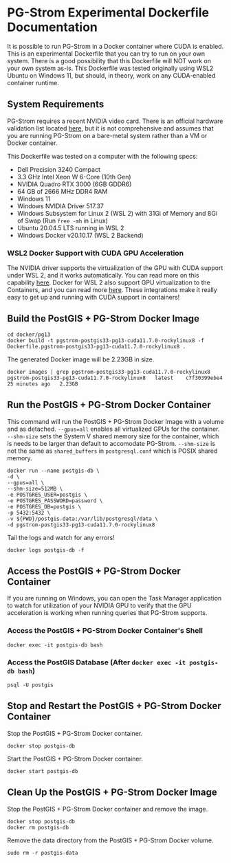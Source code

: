 # PG-Strom Experimental Dockerfile Documentation

It is possible to run PG-Strom in a Docker container where CUDA is enabled. This is an experimental Dockerfile that you can try to run on your own system. There is a good possibility that this Dockerfile will NOT work on your own system as-is. This Dockerfile was tested originally using WSL2 Ubuntu on Windows 11, but should, in theory, work on any CUDA-enabled container runtime.

## System Requirements

PG-Strom requires a recent NVIDIA video card. There is an official hardware validation list located [here](https://github.com/heterodb/pg-strom/wiki/002:-HW-Validation-List), but it is not comprehensive and assumes that you are running PG-Strom on a bare-metal system rather than a VM or Docker container.

This Dockerfile was tested on a computer with the following specs:

* Dell Precision 3240 Compact
* 3.3 GHz Intel Xeon W 6-Core (10th Gen)
* NVIDIA Quadro RTX 3000 (6GB GDDR6)
* 64 GB of 2666 MHz DDR4 RAM
* Windows 11
* Windows NVIDIA Driver 517.37
* Windows Subsystem for Linux 2 (WSL 2) with 31Gi of Memory and 8Gi of Swap (Run `free -mh` in Linux)
* Ubuntu 20.04.5 LTS running in WSL 2
* Windows Docker v20.10.17 (WSL 2 Backend)

### WSL2 Docker Support with CUDA GPU Acceleration

The NVIDIA driver supports the virtualization of the GPU with CUDA support under WSL 2, and it works automatically. You can read more on this capability [here](https://docs.nvidia.com/cuda/wsl-user-guide/index.html). Docker for WSL 2 also support GPU virtualization to the Containers, and you can read more [here](https://www.docker.com/blog/wsl-2-gpu-support-for-docker-desktop-on-nvidia-gpus/). These integrations make it really easy to get up and running with CUDA support in containers!

## Build the PostGIS + PG-Strom Docker Image

```
cd docker/pg13
docker build -t pgstrom-postgis33-pg13-cuda11.7.0-rockylinux8 -f Dockerfile.pgstrom-postgis33-pg13-cuda11.7.0-rockylinux8 .
```

The generated Docker image will be 2.23GB in size.

```
docker images | grep pgstrom-postgis33-pg13-cuda11.7.0-rockylinux8
pgstrom-postgis33-pg13-cuda11.7.0-rockylinux8   latest    c7f30399ebe4   25 minutes ago   2.23GB
```

## Run the PostGIS + PG-Strom Docker Container

This command will run the PostGIS + PG-Strom Docker Image with a volume and as detached. `--gpus=all` enables all virtualized GPUs for the container. `--shm-size` sets the System V shared memory size for the container, which is needs to be larger than default to accomodate PG-Strom. `--shm-size` is not the same as `shared_buffers` in `postgresql.conf` which is POSIX shared memory.

```
docker run --name postgis-db \
-d \
--gpus=all \
--shm-size=512MB \
-e POSTGRES_USER=postgis \
-e POSTGRES_PASSWORD=password \
-e POSTGRES_DB=postgis \
-p 5432:5432 \
-v ${PWD}/postgis-data:/var/lib/postgresql/data \
-d pgstrom-postgis33-pg13-cuda11.7.0-rockylinux8
```

Tail the logs and watch for any errors!
```
docker logs postgis-db -f
```

## Access the PostGIS + PG-Strom Docker Container

If you are running on Windows, you can open the Task Manager application to watch for utilization of your NVIDIA GPU to verify that the GPU acceleration is working when running queries that PG-Strom supports.

### Access the PostGIS + PG-Strom Docker Container's Shell

```
docker exec -it postgis-db bash
```

### Access the PostGIS Database (After `docker exec -it postgis-db bash`)
```
psql -U postgis
```

## Stop and Restart the PostGIS + PG-Strom Docker Container

Stop the PostGIS + PG-Strom Docker container.
```
docker stop postgis-db
```

Start the PostGIS + PG-Strom Docker container.
```
docker start postgis-db
```

## Clean Up the PostGIS + PG-Strom Docker Image

Stop the PostGIS + PG-Strom Docker container and remove the image.
```
docker stop postgis-db
docker rm postgis-db
```
Remove the data directory from the PostGIS + PG-Strom Docker volume.
```
sudo rm -r postgis-data
```